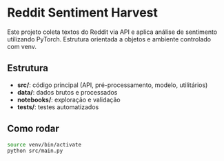# Reddit Sentiment Harvest

Este projeto coleta textos do Reddit via API e aplica análise de sentimento utilizando PyTorch. Estrutura orientada a objetos e ambiente controlado com venv.

## Estrutura

- **src/**: código principal (API, pré-processamento, modelo, utilitários)
- **data/**: dados brutos e processados
- **notebooks/**: exploração e validação
- **tests/**: testes automatizados

## Como rodar

```bash
source venv/bin/activate
python src/main.py
